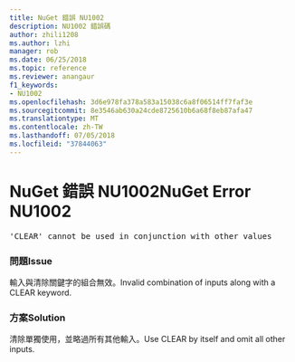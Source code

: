 ```yaml
---
title: NuGet 錯誤 NU1002
description: NU1002 錯誤碼
author: zhili1208
ms.author: lzhi
manager: rob
ms.date: 06/25/2018
ms.topic: reference
ms.reviewer: anangaur
f1_keywords:
- NU1002
ms.openlocfilehash: 3d6e978fa378a583a15038c6a8f06514ff7faf3e
ms.sourcegitcommit: 8e3546ab630a24cde8725610b6a68f8eb87afa47
ms.translationtype: MT
ms.contentlocale: zh-TW
ms.lasthandoff: 07/05/2018
ms.locfileid: "37844063"
---
```

# <a name="nuget-error-nu1002"></a><span data-ttu-id="066f9-103">NuGet 錯誤 NU1002</span><span class="sxs-lookup"><span data-stu-id="066f9-103">NuGet Error NU1002</span></span>

<pre>'CLEAR' cannot be used in conjunction with other values</pre>

### <a name="issue"></a><span data-ttu-id="066f9-104">問題</span><span class="sxs-lookup"><span data-stu-id="066f9-104">Issue</span></span>
<span data-ttu-id="066f9-105">輸入與清除關鍵字的組合無效。</span><span class="sxs-lookup"><span data-stu-id="066f9-105">Invalid combination of inputs along with a CLEAR keyword.</span></span>

### <a name="solution"></a><span data-ttu-id="066f9-106">方案</span><span class="sxs-lookup"><span data-stu-id="066f9-106">Solution</span></span>
<span data-ttu-id="066f9-107">清除單獨使用，並略過所有其他輸入。</span><span class="sxs-lookup"><span data-stu-id="066f9-107">Use CLEAR by itself and omit all other inputs.</span></span>